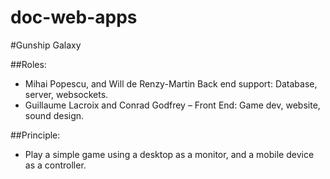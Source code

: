 doc-web-apps
============

#Gunship Galaxy

##Roles:
* Mihai Popescu, and Will de Renzy-Martin  Back end support: Database, server, websockets.
* Guillaume Lacroix and Conrad Godfrey – Front End: Game dev, website, sound design.

##Principle:
* Play a simple game using a desktop as a monitor, and a mobile device as a controller.
